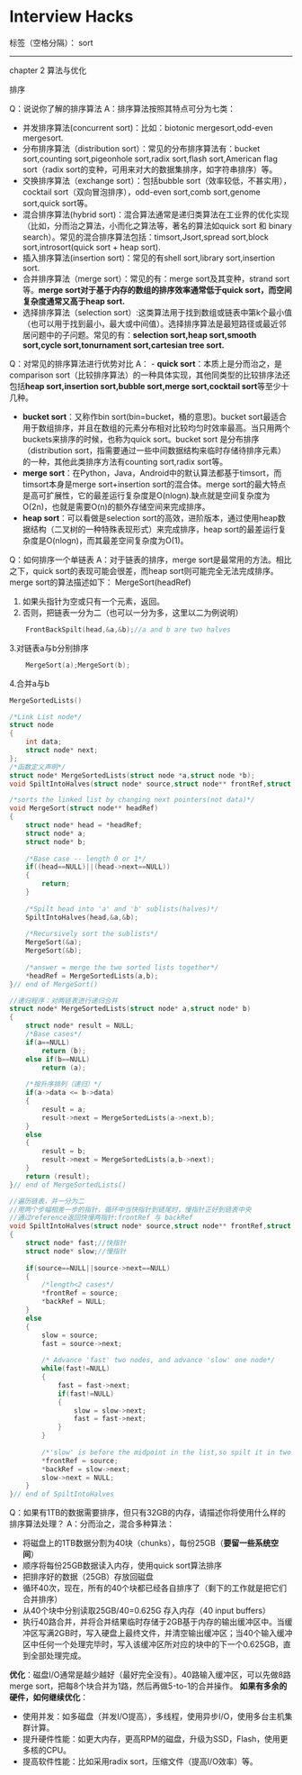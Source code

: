 ﻿# Interview Hacks

标签（空格分隔）： sort

---

chapter 2 算法与优化

排序

Q：说说你了解的排序算法
A：排序算法按照其特点可分为七类：
 - 并发排序算法(concurrent sort)：比如：biotonic mergesort,odd-even mergesort.
 - 分布排序算法（distribution sort）：常见的分布排序算法有：bucket sort,counting sort,pigeonhole sort,radix sort,flash sort,American flag sort（radix sort的变种，可用来对大的数据集排序，如字符串排序）等。
 - 交换排序算法（exchange sort）：包括bubble sort（效率较低，不甚实用），cocktail sort（双向冒泡排序），odd-even sort,comb sort,genome sort,quick sort等。
 - 混合排序算法(hybrid sort)：混合算法通常是递归类算法在工业界的优化实现（比如，分而治之算法，小而化之算法等，著名的算法如quick sort 和 binary search）。常见的混合排序算法包括：timsort,Jsort,spread sort,block sort,introsort(quick sort + heap sort).
 - 插入排序算法(insertion sort)：常见的有shell sort,library sort,insertion sort.
 - 合并排序算法（merge sort）：常见的有：merge sort及其变种，strand sort等。**merge sort对于基于内存的数组的排序效率通常低于quick sort，而空间复杂度通常又高于heap sort.**
 - 选择排序算法（selection sort）:这类算法用于找到数组或链表中第k个最小值（也可以用于找到最小，最大或中间值）。选择排序算法是最短路径或最近邻居问题中的子问题。常见的有：**selection sort,heap sort,smooth sort,cycle sort,tonurnament sort,cartesian tree sort.**
 
Q：对常见的排序算法进行优势对比
A： - **quick sort**：本质上是分而治之，是comparison sort（比较排序算法）的一种具体实现，其他同类型的比较排序法还包括**heap sort,insertion sort,bubble sort,merge sort,cocktail sort**等至少十几种。
- **bucket sort**：又称作bin sort(bin=bucket，桶的意思)。bucket sort最适合用于数组排序，并且在数组的元素分布相对比较均匀时效率最高。当只用两个buckets来排序的时候，也称为quick sort。bucket sort 是分布排序（distribution sort，指需要通过一些中间数据结构来临时存储待排序元素）的一种，其他此类排序方法有counting sort,radix sort等。
- **merge sort**：在Python，Java，Android中的默认算法都基于timsort，而timsort本身是merge sort+insertion sort的混合体。merge sort的最大特点是高可扩展性，它的最差运行复杂度是O(nlogn).缺点就是空间复杂度为O(2n)，也就是需要O(n)的额外存储空间来完成排序。
- **heap sort**：可以看做是selection sort的高效，进阶版本，通过使用heap数据结构（二叉树的一种特殊表现形式）来完成排序，heap sort的最差运行复杂度是O(nlogn)，而其最差空间复杂度为O(1)。


Q：如何排序一个单链表
A：对于链表的排序，merge sort是最常用的方法。相比之下，quick sort的表现可能会很差，而heap sort则可能完全无法完成排序。
merge sort的算法描述如下：
MergeSort(headRef)
 1. 如果头指针为空或只有一个元素，返回。
 2. 否则，把链表一分为二（也可以一分为多，这里以二为例说明）
```C
    FrontBackSpilt(head,&a,&b);//a and b are two halves
```
 3.对链表a与b分别排序
```C
    MergeSort(a);MergeSort(b);    
```
 4.合并a与b 
```C
MergeSortedLists()
```

```C
/*Link List node*/
struct node
{
    int data;
    struct node* next;
};
/*函数定义声明*/
struct node* MergeSortedLists(struct node *a,struct node *b);
void SpiltIntoHalves(struct node* source,struct node** frontRef,struct node** backRef);

/*sorts the linked list by changing next pointers(not data)*/
void MergeSort(struct node** headRef)
{
    struct node* head = *headRef;
    struct node* a;
    struct node* b;
    
    /*Base case -- length 0 or 1*/
    if((head==NULL)||(head->next==NULL))
    {
        return;
    }
    
    /*Spilt head into 'a' and 'b' sublists(halves)*/
    SpiltIntoHalves(head,&a,&b);
    
    /*Recursively sort the sublists*/
    MergeSort(&a);
    MergeSort(&b);
    
    /*answer = merge the two sorted lists together*/
    *headRef = MergeSortedLists(a,b);
}// end of MergeSort()

//递归程序：对两链表进行递归合并
struct node* MergeSortedLists(struct node* a,struct node* b)
{
    struct node* result = NULL;
    /*Base cases*/
    if(a==NULL)
        return (b);
    else if(b==NULL)
        return (a);
    
    /*按升序排列（递归）*/
    if(a->data <= b->data)
    {
        result = a;
        result->next = MergeSortedLists(a->next,b);
    }
    else
    {
        result = b;
        result->next = MergeSortedLists(a,b->next);
    }
    return (result);
}// end of MergeSortedLists()

//遍历链表，并一分为二
//用两个步幅相差一步的指针，循环中当快指针到链尾时，慢指针正好到链表中央
//通过reference返回快慢两指针:frontRef 与 backRef
void SpiltIntoHalves(struct node* source,struct node** frontRef,struct node** backRef)
{
    struct node* fast;//快指针
    struct node* slow;//慢指针
    
    if(source==NULL||source->next==NULL)
    {
        /*length<2 cases*/
        *frontRef = source;
        *backRef = NULL;
    }
    else
    {
        slow = source;
        fast = source->next;
        
        /* Advance 'fast' two nodes, and advance 'slow' one node*/
        while(fast!=NULL)
        {
            fast = fast->next;
            if(fast!=NULL)
            {
                slow = slow->next;
                fast = fast->next;
            }
        }
        
        /*'slow' is before the midpoint in the list,so spilt it in two at that point.*/
        *frontRef = source;
        *backRef = slow->next;
        slow->next = NULL;
    }
}// end of SpiltIntoHalves
```

Q：如果有1TB的数据需要排序，但只有32GB的内存，请描述你将使用什么样的排序算法处理？
A：分而治之，混合多种算法：
 - 将磁盘上的1TB数据分割为40块（chunks），每份25GB（**要留一些系统空间**）
 - 顺序将每份25GB数据读入内存，使用quick sort算法排序
 - 把排序好的数据（25GB）存放回磁盘
 - 循环40次，现在，所有的40个块都已经各自排序了（剩下的工作就是把它们合并排序）
 - 从40个块中分别读取25GB/40=0.625G 存入内存（40 input buffers）
 - 执行40路合并，并将合并结果临时存储于2GB基于内存的输出缓冲区中。当缓冲区写满2GB时，写入硬盘上最终文件，并清空输出缓冲区；当40个输入缓冲区中任何一个处理完毕时，写入该缓冲区所对应的块中的下一个0.625GB，直到全部处理完成。
 
**优化**：磁盘I/O通常是越少越好（最好完全没有）。40路输入缓冲区，可以先做8路merge sort，把每8个块合并为1路，然后再做5-to-1的合并操作。
**如果有多余的硬件，如何继续优化**：
 
 - 使用并发：如多磁盘（并发I/O提高），多线程，使用异步I/O，使用多台主机集群计算。
 - 提升硬件性能：如更大内存，更高RPM的磁盘，升级为SSD，Flash，使用更多核的CPU。
 - 提高软件性能：比如采用radix sort，压缩文件（提高I/O效率）等。